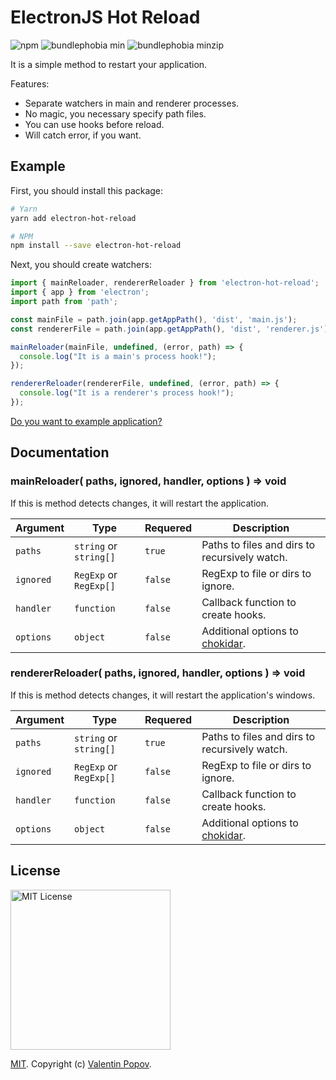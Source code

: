 # ElectronJS Hot Reload

![npm](https://badgen.net/npm/v/electron-hot-reload)
![bundlephobia min](https://badgen.net/bundlephobia/min/electron-hot-reload)
![bundlephobia minzip](https://badgen.net/bundlephobia/minzip/electron-hot-reload)

It is a simple method to restart your application.

Features:

- Separate watchers in main and renderer processes.
- No magic, you necessary specify path files.
- You can use hooks before reload.
- Will catch error, if you want.

## Example

First, you should install this package:

```bash
# Yarn
yarn add electron-hot-reload

# NPM
npm install --save electron-hot-reload
```

Next, you should create watchers:

```javascript
import { mainReloader, rendererReloader } from 'electron-hot-reload';
import { app } from 'electron';
import path from 'path';

const mainFile = path.join(app.getAppPath(), 'dist', 'main.js');
const rendererFile = path.join(app.getAppPath(), 'dist', 'renderer.js');

mainReloader(mainFile, undefined, (error, path) => {
  console.log("It is a main's process hook!");
});

rendererReloader(rendererFile, undefined, (error, path) => {
  console.log("It is a renderer's process hook!");
});
```

[Do you want to example application?](example/application)

## Documentation

### mainReloader( paths, ignored, handler, options ) => void

If this is method detects changes, it will restart the application.

| Argument  | Type                   | Requered | Description                                   |
| --------- | ---------------------- | -------- | --------------------------------------------- |
| `paths`   | `string` or `string[]` | `true`   | Paths to files and dirs to recursively watch. |
| `ignored` | `RegExp` or `RegExp[]` | `false`  | RegExp to file or dirs to ignore.             |
| `handler` | `function`             | `false`  | Callback function to create hooks.            |
| `options` | `object`               | `false`  | Additional options to [chokidar].             |

[chokidar]: https://github.com/paulmillr/chokidar/tree/a8f250e16cbef6d87d30639f3fce1299c46a40cd#persistence

### rendererReloader( paths, ignored, handler, options ) => void

If this is method detects changes, it will restart the application's windows.

| Argument  | Type                   | Requered | Description                                   |
| --------- | ---------------------- | -------- | --------------------------------------------- |
| `paths`   | `string` or `string[]` | `true`   | Paths to files and dirs to recursively watch. |
| `ignored` | `RegExp` or `RegExp[]` | `false`  | RegExp to file or dirs to ignore.             |
| `handler` | `function`             | `false`  | Callback function to create hooks.            |
| `options` | `object`               | `false`  | Additional options to [chokidar].             |

[chokidar]: https://github.com/paulmillr/chokidar/tree/a8f250e16cbef6d87d30639f3fce1299c46a40cd#persistence

## License

<img width="256px" alt="MIT License" src="https://raw.githubusercontent.com/valentineus/valentineus.github.io/master/assets/images/7d05cad0-d553-42c7-be1f-7007926ba720.png" />

[MIT](LICENSE.txt).
Copyright (c)
[Valentin Popov](https://valentineus.link/).
